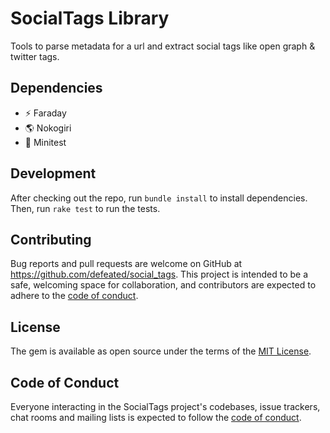 # SocialTags Library

Tools to parse metadata for a url and extract social tags like
open graph & twitter tags.

## Dependencies

  * ⚡ Faraday
  * 🌎 Nokogiri
  * 🧪 Minitest

## Development

After checking out the repo, run `bundle install` to install dependencies.
Then, run `rake test` to run the tests.

## Contributing

Bug reports and pull requests are welcome on GitHub at https://github.com/defeated/social_tags. This project is intended to be a safe, welcoming space for collaboration, and contributors are expected to adhere to the [code of conduct](https://github.com/defeated/social_tags/blob/main/CODE_OF_CONDUCT.md).

## License

The gem is available as open source under the terms of the [MIT License](https://opensource.org/licenses/MIT).

## Code of Conduct

Everyone interacting in the SocialTags project's codebases, issue trackers, chat rooms and mailing lists is expected to follow the [code of conduct](https://github.com/defeated/social_tags/blob/main/CODE_OF_CONDUCT.md).
